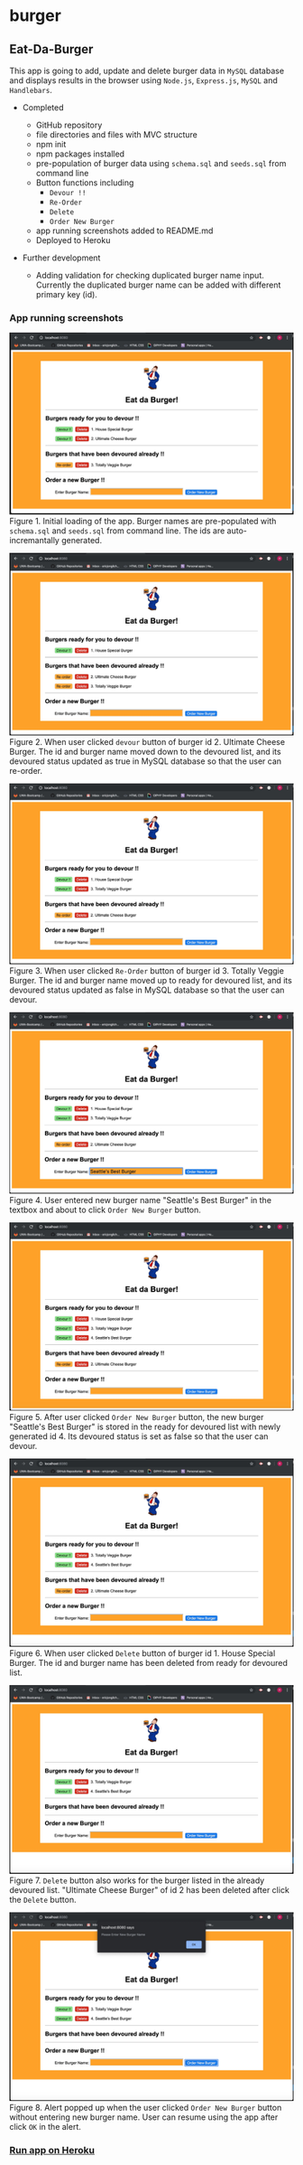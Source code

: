# burger
## Eat-Da-Burger

This app is going to add, update and delete burger data in `MySQL` database and displays results in the browser using `Node.js`, `Express.js`, `MySQL` and `Handlebars`.

* Completed
  * GitHub repository
  * file directories and files with MVC structure
  * npm init
  * npm packages installed
  * pre-population of burger data using `schema.sql` and `seeds.sql` from command line
  * Button functions including
    * `Devour !!`
    * `Re-Order`
    * `Delete`
    * `Order New Burger`
  * app running screenshots added to README.md
  * Deployed to Heroku

* Further development
  * Adding validation for checking duplicated burger name input. Currently the duplicated burger name can be added with different primary key (id).

### App running screenshots
![figure1](./public/assets/img/screenshot1.jpg)
Figure 1. Initial loading of the app. Burger names are pre-populated with `schema.sql` and `seeds.sql` from command line. The ids are auto-incremantally generated.

![figure2](./public/assets/img/screenshot2.jpg)
Figure 2. When user clicked `devour` button of burger id 2. Ultimate Cheese Burger. The id and burger name moved down to the devoured list, and its devoured status updated as true in MySQL database so that the user can re-order.

![figure3](./public/assets/img/screenshot3.jpg)
Figure 3. When user clicked `Re-Order` button of burger id 3. Totally Veggie Burger. The id and burger name moved up to ready for devoured list, and its devoured status updated as false in MySQL database so that the user can devour.

![figure4](./public/assets/img/screenshot4.jpg)
Figure 4. User entered new burger name "Seattle's Best Burger" in the textbox and about to click `Order New Burger` button.

![figure5](./public/assets/img/screenshot5.jpg)
Figure 5. After user clicked `Order New Burger` button, the new burger "Seattle's Best Burger" is stored in the ready for devoured list with newly generated id 4. Its devoured status is set as false so that the user can devour.


![figure6](./public/assets/img/screenshot6.jpg)
Figure 6. When user clicked `Delete` button of burger id 1. House Special Burger. The id and burger name has been deleted from ready for devoured list.


![figure7](./public/assets/img/screenshot7.jpg)
Figure 7. `Delete` button also works for the burger listed in the already devoured list. "Ultimate Cheese Burger" of id 2 has been deleted after click the `Delete` button.

![figure8](./public/assets/img/screenshot8.jpg)
Figure 8. Alert popped up when the user clicked `Order New Burger` button without entering new burger name. User can resume using the app after click `OK` in the alert.

### [Run app on Heroku](https://aqueous-tundra-65909.herokuapp.com/)